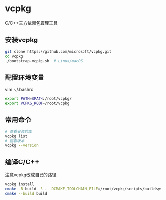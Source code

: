# vcpkg
C/C++三方依赖包管理工具
## 安装vcpkg
```bash
git clone https://github.com/microsoft/vcpkg.git 
cd vcpkg 
./bootstrap-vcpkg.sh  # Linux/macOS
```
## 配置环境变量
vim ~/.bashrc
```bash
export PATH=$PATH:/root/vcpkg/
export VCPKG_ROOT=/root/vcpkg
```
## 常用命令
```bash
# 查看安装的库
vcpkg list
# 查看版本
vcpkg --version
```

## 编译C/C++
注意vcpkg改成自己的路径
```bash
vcpkg install 
cmake -B build -S . -DCMAKE_TOOLCHAIN_FILE=/root/vcpkg/scripts/buildsystems/vcpkg.cmake
cmake --build build
```